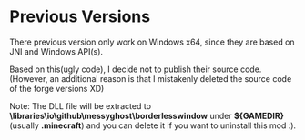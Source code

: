 # Previous Versions

There previous version only work on Windows x64, since they are based on JNI and Windows API(s). 

Based on this(ugly code), I decide not to publish their source code. (However, an additional reason is that I mistakenly deleted the source code of the forge versions XD)

Note: The DLL file will be extracted to **\libraries\io\github\messyghost\borderlesswindow** under **${GAMEDIR}**(usually **.minecraft**) and you can delete it if you want to uninstall this mod :).
